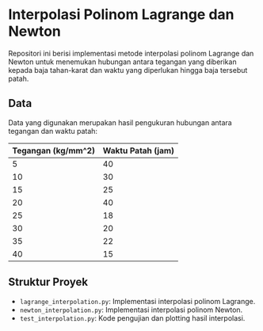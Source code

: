 # Interpolasi Polinom Lagrange dan Newton

Repositori ini berisi implementasi metode interpolasi polinom Lagrange dan Newton untuk menemukan hubungan antara tegangan yang diberikan kepada baja tahan-karat dan waktu yang diperlukan hingga baja tersebut patah.

## Data
Data yang digunakan merupakan hasil pengukuran hubungan antara tegangan dan waktu patah:

| Tegangan (kg/mm^2) | Waktu Patah (jam) |
|--------------------|-------------------|
| 5                  | 40                |
| 10                 | 30                |
| 15                 | 25                |
| 20                 | 40                |
| 25                 | 18                |
| 30                 | 20                |
| 35                 | 22                |
| 40                 | 15                |

## Struktur Proyek
- `lagrange_interpolation.py`: Implementasi interpolasi polinom Lagrange.
- `newton_interpolation.py`: Implementasi interpolasi polinom Newton.
- `test_interpolation.py`: Kode pengujian dan plotting hasil interpolasi.
